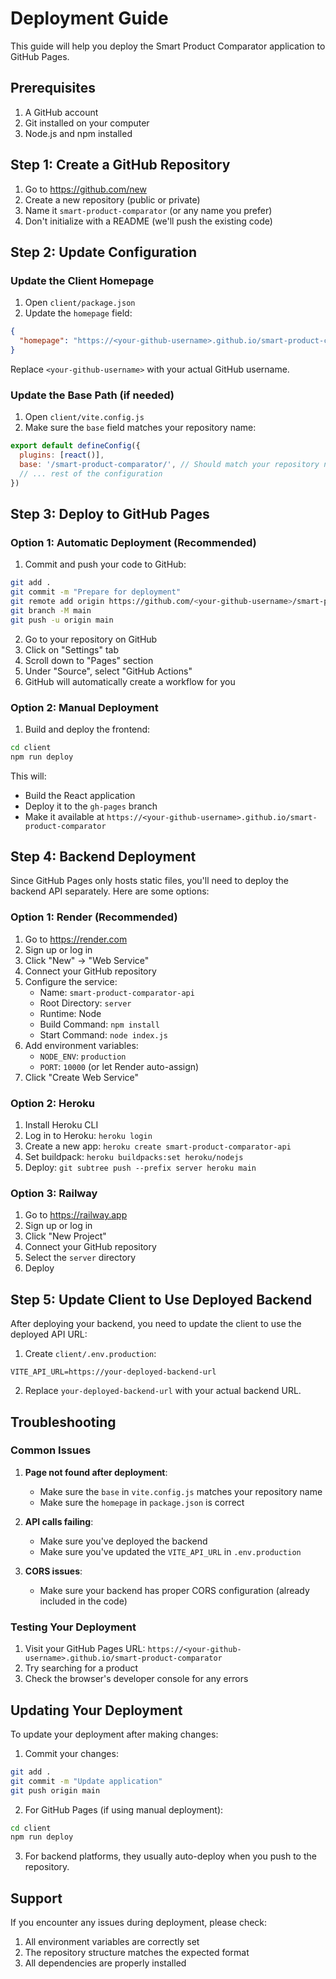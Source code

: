 # Deployment Guide

This guide will help you deploy the Smart Product Comparator application to GitHub Pages.

## Prerequisites

1. A GitHub account
2. Git installed on your computer
3. Node.js and npm installed

## Step 1: Create a GitHub Repository

1. Go to https://github.com/new
2. Create a new repository (public or private)
3. Name it `smart-product-comparator` (or any name you prefer)
4. Don't initialize with a README (we'll push the existing code)

## Step 2: Update Configuration

### Update the Client Homepage

1. Open `client/package.json`
2. Update the `homepage` field:
```json
{
  "homepage": "https://<your-github-username>.github.io/smart-product-comparator"
}
```

Replace `<your-github-username>` with your actual GitHub username.

### Update the Base Path (if needed)

1. Open `client/vite.config.js`
2. Make sure the `base` field matches your repository name:
```javascript
export default defineConfig({
  plugins: [react()],
  base: '/smart-product-comparator/', // Should match your repository name
  // ... rest of the configuration
})
```

## Step 3: Deploy to GitHub Pages

### Option 1: Automatic Deployment (Recommended)

1. Commit and push your code to GitHub:
```bash
git add .
git commit -m "Prepare for deployment"
git remote add origin https://github.com/<your-github-username>/smart-product-comparator.git
git branch -M main
git push -u origin main
```

2. Go to your repository on GitHub
3. Click on "Settings" tab
4. Scroll down to "Pages" section
5. Under "Source", select "GitHub Actions"
6. GitHub will automatically create a workflow for you

### Option 2: Manual Deployment

1. Build and deploy the frontend:
```bash
cd client
npm run deploy
```

This will:
- Build the React application
- Deploy it to the `gh-pages` branch
- Make it available at `https://<your-github-username>.github.io/smart-product-comparator`

## Step 4: Backend Deployment

Since GitHub Pages only hosts static files, you'll need to deploy the backend API separately. Here are some options:

### Option 1: Render (Recommended)

1. Go to https://render.com
2. Sign up or log in
3. Click "New" → "Web Service"
4. Connect your GitHub repository
5. Configure the service:
   - Name: `smart-product-comparator-api`
   - Root Directory: `server`
   - Runtime: Node
   - Build Command: `npm install`
   - Start Command: `node index.js`
6. Add environment variables:
   - `NODE_ENV`: `production`
   - `PORT`: `10000` (or let Render auto-assign)
7. Click "Create Web Service"

### Option 2: Heroku

1. Install Heroku CLI
2. Log in to Heroku: `heroku login`
3. Create a new app: `heroku create smart-product-comparator-api`
4. Set buildpack: `heroku buildpacks:set heroku/nodejs`
5. Deploy: `git subtree push --prefix server heroku main`

### Option 3: Railway

1. Go to https://railway.app
2. Sign up or log in
3. Click "New Project"
4. Connect your GitHub repository
5. Select the `server` directory
6. Deploy

## Step 5: Update Client to Use Deployed Backend

After deploying your backend, you need to update the client to use the deployed API URL:

1. Create `client/.env.production`:
```env
VITE_API_URL=https://your-deployed-backend-url
```

2. Replace `your-deployed-backend-url` with your actual backend URL.

## Troubleshooting

### Common Issues

1. **Page not found after deployment**: 
   - Make sure the `base` in `vite.config.js` matches your repository name
   - Make sure the `homepage` in `package.json` is correct

2. **API calls failing**:
   - Make sure you've deployed the backend
   - Make sure you've updated the `VITE_API_URL` in `.env.production`

3. **CORS issues**:
   - Make sure your backend has proper CORS configuration (already included in the code)

### Testing Your Deployment

1. Visit your GitHub Pages URL: `https://<your-github-username>.github.io/smart-product-comparator`
2. Try searching for a product
3. Check the browser's developer console for any errors

## Updating Your Deployment

To update your deployment after making changes:

1. Commit your changes:
```bash
git add .
git commit -m "Update application"
git push origin main
```

2. For GitHub Pages (if using manual deployment):
```bash
cd client
npm run deploy
```

3. For backend platforms, they usually auto-deploy when you push to the repository.

## Support

If you encounter any issues during deployment, please check:
1. All environment variables are correctly set
2. The repository structure matches the expected format
3. All dependencies are properly installed